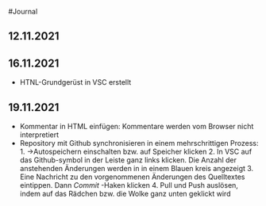 #Journal

## 12.11.2021














## 16.11.2021
* HTNL-Grundgerüst in VSC erstellt



## 19.11.2021
* Kommentar in HTML einfügen: <!--Ich bin ein Kommentar--> Kommentare werden vom Browser nicht interpretiert 
* Repository mit Github synchronisieren in einem mehrschrittigen Prozess:
        1. ->Autospeichern einschalten bzw. auf Speicher klicken
        2. In VSC auf das Github-symbol in der Leiste ganz links klicken.
           Die Anzahl der anstehenden Änderungen werden in in einem Blauen kreis angezeigt
        3. Eine Nachricht zu den vorgenommenen Änderungen des Quelltextes eintippen.
           Dann *Commit* -Haken klicken
        4. Pull und Push auslösen, indem auf das Rädchen bzw. die Wolke ganz unten geklickt wird